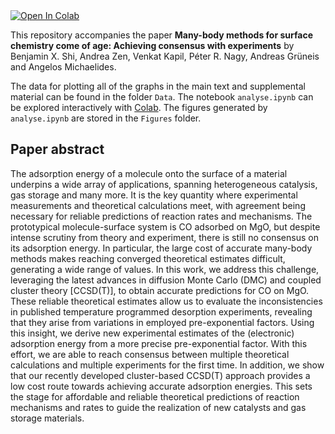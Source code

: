<a target="_blank" href="https://colab.research.google.com/github/benshi97/Data_CO_on_MgO/blob/main/analyse.ipynb">
  <img src="https://colab.research.google.com/assets/colab-badge.svg" alt="Open In Colab"/>
</a>

This repository accompanies the paper **Many-body methods for surface chemistry come of age: Achieving consensus with experiments** by Benjamin X. Shi, Andrea Zen, Venkat Kapil,  Péter R. Nagy, Andreas Gr&uuml;neis and Angelos
Michaelides.

The data for plotting all of the graphs in the main text and supplemental material can be found in the folder `Data`. The notebook `analyse.ipynb` can be explored interactively with [Colab](https://colab.research.google.com/github/benshi97/Data_CO_on_MgO/blob/main/analyse.ipynb). The figures generated by `analyse.ipynb` are stored in the `Figures` folder.


## Paper abstract

The adsorption energy of a molecule onto the surface of a material underpins a wide array of applications, spanning heterogeneous catalysis, gas storage and many more. It is the key quantity where experimental measurements and theoretical calculations meet, with agreement being necessary for reliable predictions of reaction rates and mechanisms. The prototypical molecule-surface system is CO adsorbed on MgO, but despite intense scrutiny from theory and experiment, there is still no consensus on its adsorption energy. In particular, the large cost of accurate many-body methods makes reaching converged theoretical estimates difficult, generating a wide range of values. In this work, we address this challenge, leveraging the latest advances in diffusion Monte Carlo (DMC) and coupled cluster theory [CCSD(T)], to obtain accurate predictions for CO on MgO. These reliable theoretical estimates allow us to evaluate the inconsistencies in published temperature programmed desorption experiments, revealing that they arise from variations in employed pre-exponential factors. Using this insight, we derive new experimental estimates of the (electronic) adsorption energy from a more precise pre-exponential factor. With this effort, we are able to reach consensus between multiple theoretical calculations and multiple experiments for the first time. In addition, we show that our recently developed cluster-based CCSD(T) approach provides a low cost route towards achieving accurate adsorption energies. This sets the stage for affordable and reliable theoretical predictions of reaction mechanisms and rates to guide the realization of new catalysts and gas storage materials.
